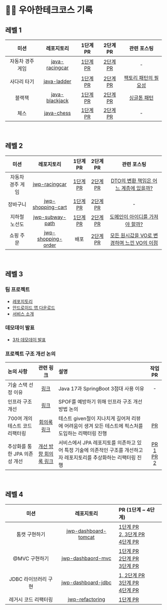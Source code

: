 # ✍🏻 우아한테크코스 기록

## 레벨 1

|미션|레포지토리|1단계 PR|2단계 PR|관련 포스팅|
|:---:|:----:|:----:|:----:|:----:|
|자동차 경주 게임|[java-racingcar](https://github.com/swonny/java-racingcar)|[1단계 PR](https://github.com/woowacourse/java-racingcar/pull/471)|[2단계 PR](https://github.com/woowacourse/java-racingcar/pull/614)|-|
|사다리 타기|[java-ladder](https://github.com/swonny/java-ladder)|[1단계 PR](https://github.com/woowacourse/java-ladder/pull/114)|[2단계 PR](https://github.com/woowacourse/java-ladder/pull/240)|[팩토리 패턴의 필요성](https://tasteful-fork-3a7.notion.site/e4f1f0413ca94616a1fb931ef3e64ce5?pvs=4)|
|블랙잭|[java-blackjack](https://github.com/swonny/java-blackjack)|[1단계 PR](https://github.com/woowacourse/java-blackjack/pull/418)|[2단계 PR](https://github.com/woowacourse/java-blackjack/pull/562)|[싱글톤 패턴](https://tasteful-fork-3a7.notion.site/6c33f3bfb1c543b1b79b1b25c224f744?pvs=4)|
|체스|[java-chess](https://github.com/swonny/java-chess)|[1단계 PR](https://github.com/woowacourse/java-chess/pull/487)|[2단계 PR](https://github.com/woowacourse/java-chess/pull/624)|-|
</br>

## 레벨 2

|미션|레포지토리|1단계 PR|2단계 PR|관련 포스팅|
|:---:|:----:|:----:|:----:|:----:|
|자동차 경주 게임|[jwp-racingcar](https://github.com/swonny/jwp-racingcar)|[1단계 PR](https://github.com/woowacourse/jwp-racingcar/pull/98)|[2단계 PR](https://github.com/woowacourse/jwp-racingcar/pull/154)|[DTO의 변환 책임은 어느 계층에 있을까?](https://tasteful-fork-3a7.notion.site/DTO-d4e992ce4894472eb991f1e76f461bc2?pvs=4)|
|장바구니|[jwp-shopping-cart](https://github.com/swonny/jwp-shopping-cart)|[1단계 PR](https://github.com/woowacourse/jwp-shopping-cart/pull/250)|[2단계 PR](https://github.com/woowacourse/jwp-shopping-cart/pull/313)|-|
|지하철 노선도|[jwp-subway-path](https://github.com/swonny/jwp-subway-path)|[1단계 PR](https://github.com/woowacourse/jwp-subway-path/pull/31)|[2단계 PR](https://github.com/woowacourse/jwp-subway-path/pull/192)|[도메인이 아이디를 가져야 할까?](https://tasteful-fork-3a7.notion.site/951a64a2f34e4cbdb9b63124f8d22661?pvs=4)|
|쇼핑 주문|[jwp-shopping-order](https://github.com/swonny/jwp-shopping-order)|배포|[2단계 PR](https://github.com/woowacourse/jwp-shopping-order/pull/79)|[모든 원시값을 VO로 변경하며 느낀 VO의 이점](https://tasteful-fork-3a7.notion.site/VO-VO-2f41e2f8b9b54bc18b0a286b85639bc9?pvs=4)|
</br>

## 레벨 3

### 팀 프로젝트

- [레포지토리](https://github.com/woowacourse-teams/2023-3-ddang)
- [안드로이드 앱 다운로드](https://play.google.com/store/apps/details?id=com.ddangddangddang.android&pcampaignid=web_share)
- [서비스 소개](https://sites.google.com/woowahan.com/woowacourse-demo-5th/%ED%94%84%EB%A1%9C%EC%A0%9D%ED%8A%B8/%EB%95%85%EB%95%85%EB%95%85)

### 데모데이 발표

- [3차 데모데이 발표](https://drive.google.com/file/d/1HiyaF2VQQ3jOFtgkwTlurBXpBv-V4z5a/view)

### 프로젝트 구조 개선 논의

|논의 사항|관련 링크|설명|작업 PR|
|:-------|:-----:|:----|:----------:|
|기술 스택 선정 이유|[링크](https://github.com/woowacourse-teams/2023-3-ddang/wiki/%EB%B0%B1%EC%97%94%EB%93%9C-%EA%B8%B0%EC%88%A0-%EC%8A%A4%ED%83%9D-%EB%B0%8F-%EC%82%AC%EC%9A%A9-%EC%9D%B4%EC%9C%A0)|Java 17과 SpringBoot 3점대 사용 이유|-|
|인프라 구조 개선|[링크](https://github.com/woowacourse/infra-architecture-4/discussions/5#discussioncomment-6986970)|SPOF를 예방하기 위해 인프라 구조 개선 방법 논의|
|700여 개의 테스트 코드 리팩터링|[회의록 링크](https://tasteful-fork-3a7.notion.site/eb002e3665764e388dca2ff00e111eed?pvs=4)|테스트 given절이 지나치게 길어져 리뷰에 어려움이 생겨 모든 테스트에 픽스처를 도입하는 리팩터링 진행|[PR](https://github.com/woowacourse-teams/2023-3-ddang/pull/486)|
|추상화를 통한 JPA 의존성 개선|[개선 방향 회의록 링크](https://tasteful-fork-3a7.notion.site/902649aaefd64d80bf0a7f15c5e72e3e?pvs=4)|서비스에서 JPA 레포지토를 의존하고 있어 특정 기술에 의존적인 구조를 개선하고자 레포지토리를 추상화하는 리팩터링 진행|[PR 1](https://github.com/woowacourse-teams/2023-3-ddang/pull/694)</br>[PR 2](https://github.com/woowacourse-teams/2023-3-ddang/pull/696)|

</br>

## 레벨 4

|미션|레포지토리|PR (1단계 ~ 4단계)|
|:---:|:----:|:----|
|톰캣 구현하기|[jwp-dashboard-tomcat](https://github.com/swonny/jwp-dashboard-http)|[1단계 PR](https://github.com/woowacourse/jwp-dashboard-http/pull/385)</br>[2, 3단계 PR](https://github.com/woowacourse/jwp-dashboard-http/pull/412)</br>[4단계 PR](https://github.com/woowacourse/jwp-dashboard-http/pull/476)|
|@MVC 구현하기|[jwp-dashbaord-mvc](https://github.com/swonny/jwp-dashboard-mvc)|[1단계 PR](https://github.com/woowacourse/jwp-dashboard-mvc/pull/432)</br>[2단계 PR](https://github.com/woowacourse/jwp-dashboard-mvc/pull/518)</br>[3단계 PR](https://github.com/woowacourse/jwp-dashboard-mvc/pull/568)|
|JDBC 라이브러리 구현|[jwp-dashboard-jdbc](https://github.com/swonny/jwp-dashboard-jdbc)|[1, 2단계 PR](https://github.com/woowacourse/jwp-dashboard-jdbc/pull/410)</br>[3단계 PR](https://github.com/woowacourse/jwp-dashboard-jdbc/pull/534)</br>[4단계 PR](https://github.com/woowacourse/jwp-dashboard-jdbc/pull/584)|
|레거시 코드 리팩터링|[jwp-refactoring](https://github.com/swonny/jwp-refactoring)|[1단계 PR](https://github.com/woowacourse/jwp-refactoring/pull/486)|[2단계 PR]</br>(https://github.com/woowacourse/jwp-refactoring/pull/668)|
</br>
